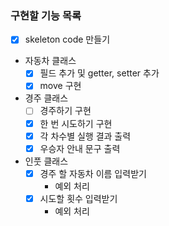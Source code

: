 ### 구현할 기능 목록

- [x] skeleton code 만들기
- 자동차 클래스 
  - [x] 필드 추가 및 getter, setter 추가
  - [x] move 구현
- 경주 클래스
  - [ ] 경주하기 구현
  - [x] 한 번 시도하기 구현 
  - [x] 각 차수별 실행 결과 출력
  - [x] 우승자 안내 문구 출력
- 인풋 클래스
  - [x] 경주 할 자동차 이름 입력받기
    - 예외 처리
  - [x] 시도할 횟수 입력받기
    - 예외 처리